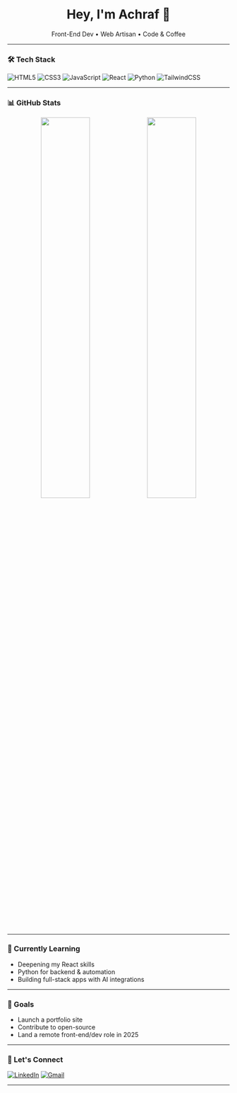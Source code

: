 <h1 align="center">Hey, I'm Achraf 👋</h1>
<p align="center">Front-End Dev • Web Artisan • Code & Coffee</p>

---

### 🛠️ Tech Stack

![HTML5](https://img.shields.io/badge/-HTML5-E34F26?style=flat&logo=html5&logoColor=white)
![CSS3](https://img.shields.io/badge/-CSS3-1572B6?style=flat&logo=css3)
![JavaScript](https://img.shields.io/badge/-JavaScript-F7DF1E?style=flat&logo=javascript&logoColor=black)
![React](https://img.shields.io/badge/-React-61DAFB?style=flat&logo=react&logoColor=black)
![Python](https://img.shields.io/badge/-Python-3776AB?style=flat&logo=python&logoColor=white)
![TailwindCSS](https://img.shields.io/badge/-Tailwind-38B2AC?style=flat&logo=tailwind-css&logoColor=white)

---

### 📊 GitHub Stats

<p align="center">
  <img src="https://github-readme-stats.vercel.app/api?username=Achraf-Errabbaa&show_icons=true&theme=tokyonight" width="47%"/>
  <img src="https://github-readme-stats.vercel.app/api/top-langs/?username=Achraf-Errabbaa&layout=compact&theme=tokyonight" width="47%"/>
</p>

---

### 🌱 Currently Learning

- Deepening my React skills
- Python for backend & automation
- Building full-stack apps with AI integrations

---

### 🎯 Goals

- Launch a portfolio site
- Contribute to open-source
- Land a remote front-end/dev role in 2025

---

### 🤝 Let's Connect

[![LinkedIn](https://img.shields.io/badge/-LinkedIn-blue?style=flat&logo=linkedin)](https://www.linkedin.com/in/achraf-errabbaa-681069237)
[![Gmail](https://img.shields.io/badge/-Gmail-red?style=flat&logo=gmail&logoColor=white)](mailto:achraferrabbaa7@gmail.com)

---

<p align="center">
  <img src="https://komarev.com/ghpvc/?username=yourUsername&style=flat-square&color=blue" alt=""/>
</p>
